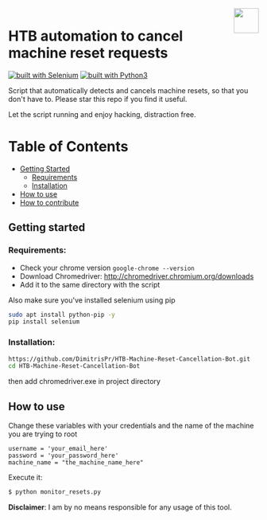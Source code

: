 
<img src="https://www.hackthebox.eu/images/favicon.png" width="50" align="right">

# HTB automation to cancel machine reset requests

[![built with Selenium](https://img.shields.io/badge/built%20with-Selenium-yellow.svg)](https://github.com/SeleniumHQ/selenium)
[![built with Python3](https://img.shields.io/badge/built%20with-Python3-red.svg)](https://www.python.org/)

Script that automatically detects and cancels machine resets, so that you don't have to. 
Please star this repo if you find it useful.

Let the script running and enjoy hacking, distraction free.


Table of Contents
=================

* [Getting Started](#getting-started)
  * [Requirements](#requirements)
  * [Installation](#installation)
* [How to use](#how-to-use)  
* [How to contribute](#how-to-contribute)  

## Getting started

### Requirements:
  - Check your chrome version `google-chrome --version`
  - Download Chromedriver: http://chromedriver.chromium.org/downloads
  - Add it to the same directory with the script
  
  Also make sure you've installed selenium using pip
  ```bash
  sudo apt install python-pip -y
  pip install selenium 
  ```
  
### Installation:

```bash
https://github.com/DimitrisPr/HTB-Machine-Reset-Cancellation-Bot.git
cd HTB-Machine-Reset-Cancellation-Bot
```

then add chromedriver.exe in project directory

## How to use

Change these variables with your credentials and the name of the machine you are trying to root

```
username = 'your_email_here'
password = 'your_password_here'
machine_name = "the_machine_name_here"
```

Execute it:

```bash
$ python monitor_resets.py
```

**Disclaimer**: I am by no means responsible for any usage of this tool. 

